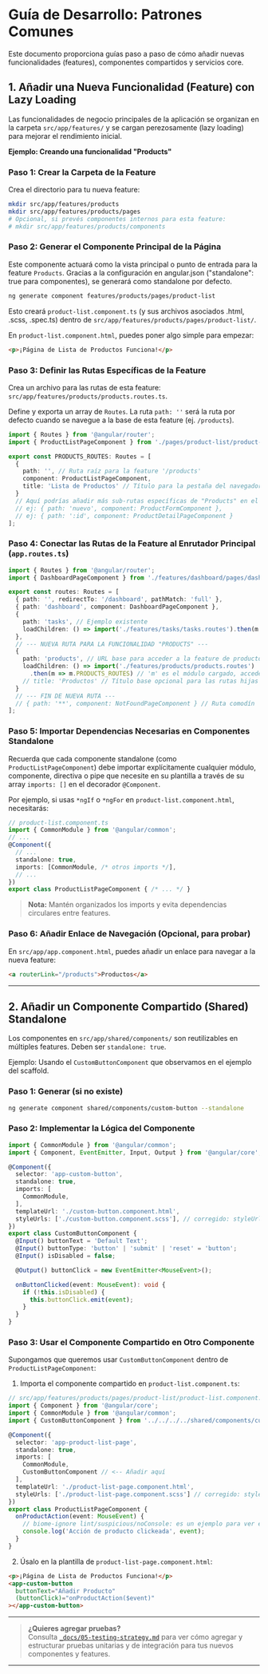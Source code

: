 # Guía de Desarrollo: Patrones Comunes

Este documento proporciona guías paso a paso de cómo añadir nuevas funcionalidades (features), componentes compartidos y servicios core.

## 1. Añadir una Nueva Funcionalidad (Feature) con Lazy Loading

Las funcionalidades de negocio principales de la aplicación se organizan en la carpeta `src/app/features/` y se cargan perezosamente (lazy loading) para mejorar el rendimiento inicial.

**Ejemplo: Creando una funcionalidad "Products"**

### Paso 1: Crear la Carpeta de la Feature

Crea el directorio para tu nueva feature:
```bash
mkdir src/app/features/products
mkdir src/app/features/products/pages
# Opcional, si prevés componentes internos para esta feature:
# mkdir src/app/features/products/components
```

### Paso 2: Generar el Componente Principal de la Página

Este componente actuará como la vista principal o punto de entrada para la feature `Products`. Gracias a la configuración en angular.json ("standalone": true para componentes), se generará como standalone por defecto.

```bash
ng generate component features/products/pages/product-list
```

Esto creará `product-list.component.ts` (y sus archivos asociados .html, .scss, .spec.ts) dentro de `src/app/features/products/pages/product-list/`.

En `product-list.component.html`, puedes poner algo simple para empezar:

```html
<p>¡Página de Lista de Productos Funciona!</p>
```

### Paso 3: Definir las Rutas Específicas de la Feature

Crea un archivo para las rutas de esta feature: `src/app/features/products/products.routes.ts`.

Define y exporta un array de `Routes`. La ruta `path: ''` será la ruta por defecto cuando se navegue a la base de esta feature (ej. `/products`).

```typescript
import { Routes } from '@angular/router';
import { ProductListPageComponent } from './pages/product-list/product-list.component'; // Ajusta si el nombre del componente es diferente

export const PRODUCTS_ROUTES: Routes = [
  {
    path: '', // Ruta raíz para la feature '/products'
    component: ProductListPageComponent,
    title: 'Lista de Productos' // Título para la pestaña del navegador
  }
  // Aquí podrías añadir más sub-rutas específicas de "Products" en el futuro
  // ej: { path: 'nuevo', component: ProductFormComponent },
  // ej: { path: ':id', component: ProductDetailPageComponent }
];
```

### Paso 4: Conectar las Rutas de la Feature al Enrutador Principal (`app.routes.ts`)

```typescript
import { Routes } from '@angular/router';
import { DashboardPageComponent } from './features/dashboard/pages/dashboard-page/dashboard-page.component'; // Ejemplo existente

export const routes: Routes = [
  { path: '', redirectTo: '/dashboard', pathMatch: 'full' },
  { path: 'dashboard', component: DashboardPageComponent },
  {
    path: 'tasks', // Ejemplo existente
    loadChildren: () => import('./features/tasks/tasks.routes').then(m => m.TASKS_ROUTES)
  },
  // --- NUEVA RUTA PARA LA FUNCIONALIDAD "PRODUCTS" ---
  {
    path: 'products', // URL base para acceder a la feature de productos
    loadChildren: () => import('./features/products/products.routes')
      .then(m => m.PRODUCTS_ROUTES) // 'm' es el módulo cargado, accedemos a la constante exportada
    // title: 'Productos' // Título base opcional para las rutas hijas
  }
  // --- FIN DE NUEVA RUTA ---
  // { path: '**', component: NotFoundPageComponent } // Ruta comodín
];
```

### Paso 5: Importar Dependencias Necesarias en Componentes Standalone

Recuerda que cada componente standalone (como `ProductListPageComponent`) debe importar explícitamente cualquier módulo, componente, directiva o pipe que necesite en su plantilla a través de su array `imports: []` en el decorador `@Component`.

Por ejemplo, si usas `*ngIf` o `*ngFor` en `product-list.component.html`, necesitarás:

```typescript
// product-list.component.ts
import { CommonModule } from '@angular/common';
// ...
@Component({
  // ...
  standalone: true,
  imports: [CommonModule, /* otros imports */],
  // ...
})
export class ProductListPageComponent { /* ... */ }
```

> **Nota:** Mantén organizados los imports y evita dependencias circulares entre features.

### Paso 6: Añadir Enlace de Navegación (Opcional, para probar)

En `src/app/app.component.html`, puedes añadir un enlace para navegar a la nueva feature:

```html
<a routerLink="/products">Productos</a>
```

---

## 2. Añadir un Componente Compartido (Shared) Standalone

Los componentes en `src/app/shared/components/` son reutilizables en múltiples features. Deben ser `standalone: true`.

Ejemplo: Usando el `CustomButtonComponent` que observamos en el ejemplo del scaffold.

### Paso 1: Generar (si no existe)

```bash
ng generate component shared/components/custom-button --standalone
```

### Paso 2: Implementar la Lógica del Componente

```typescript
import { CommonModule } from '@angular/common';
import { Component, EventEmitter, Input, Output } from '@angular/core';

@Component({
  selector: 'app-custom-button',
  standalone: true,
  imports: [
    CommonModule,
  ],
  templateUrl: './custom-button.component.html',
  styleUrls: ['./custom-button.component.scss'], // corregido: styleUrls (array)
})
export class CustomButtonComponent {
  @Input() buttonText = 'Default Text';
  @Input() buttonType: 'button' | 'submit' | 'reset' = 'button';
  @Input() isDisabled = false;

  @Output() buttonClick = new EventEmitter<MouseEvent>();

  onButtonClicked(event: MouseEvent): void {
    if (!this.isDisabled) {
      this.buttonClick.emit(event);
    }
  }
}
```

### Paso 3: Usar el Componente Compartido en Otro Componente

Supongamos que queremos usar `CustomButtonComponent` dentro de `ProductListPageComponent`:

1. Importa el componente compartido en `product-list.component.ts`:

```typescript
// src/app/features/products/pages/product-list/product-list.component.ts
import { Component } from '@angular/core';
import { CommonModule } from '@angular/common';
import { CustomButtonComponent } from '../../../../shared/components/custom-button/custom-button.component'; // Ajusta la ruta

@Component({
  selector: 'app-product-list-page',
  standalone: true,
  imports: [
    CommonModule,
    CustomButtonComponent // <-- Añadir aquí
  ],
  templateUrl: './product-list-page.component.html',
  styleUrls: ['./product-list-page.component.scss'] // corregido: styleUrls (array)
})
export class ProductListPageComponent {
  onProductAction(event: MouseEvent) {
    // biome-ignore lint/suspicious/noConsole: es un ejemplo para ver el evento del mouse
    console.log('Acción de producto clickeada', event);
  }
}
```

2. Úsalo en la plantilla de `product-list-page.component.html`:

```html
<p>¡Página de Lista de Productos Funciona!</p>
<app-custom-button
  buttonText="Añadir Producto"
  (buttonClick)="onProductAction($event)"
></app-custom-button>
```

---

> **¿Quieres agregar pruebas?**  
> Consulta [`_docs/05-testing-strategy.md`](./05-testing-strategy.md) para ver cómo agregar y estructurar pruebas unitarias y de integración para tus nuevos componentes y features.

---